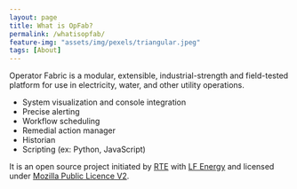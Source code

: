 ```yaml
---
layout: page
title: What is OpFab?
permalink: /whatisopfab/
feature-img: "assets/img/pexels/triangular.jpeg"
tags: [About]
---
```


Operator Fabric is a modular, extensible, industrial-strength and field-tested platform for use in electricity, water, and other utility operations.

- System visualization and console integration
- Precise alerting
- Workflow scheduling
- Remedial action manager
- Historian
- Scripting (ex: Python, JavaScript)

It is an open source project initiated by [RTE](http://www.rte-france.com/) with [LF Energy](https://www.lfenergy.org/) and licensed under [Mozilla Public Licence V2](https://www.mozilla.org/en-US/MPL/2.0/).
